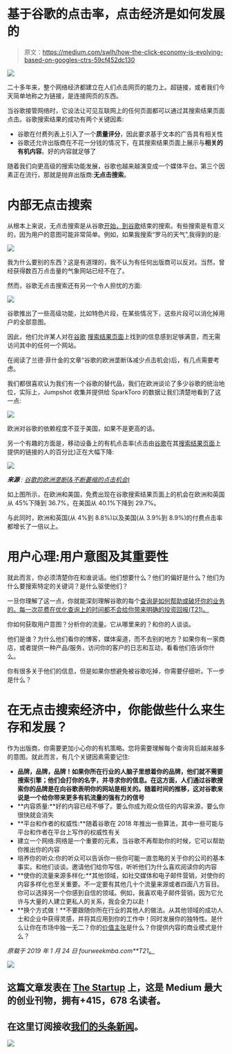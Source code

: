 # 基于谷歌的点击率，点击经济是如何发展的

> 原文：<https://medium.com/swlh/how-the-click-economy-is-evolving-based-on-googles-ctrs-59cf452dc130>

![](img/523e563d4e96ed4ea55bfbb6eecc4c7e.png)

二十多年来，整个网络经济都建立在人们点击网页的能力上。超链接，或者我们今天简单地称之为链接，是连接网页的东西。

当谷歌接管网络时，它设法让可见互联网上的任何页面都可以通过其搜索结果页面点击。谷歌搜索结果的成功有两个关键因素:

*   谷歌在付费列表上引入了一个**质量评分**，因此要求基于文本的广告具有相关性
*   谷歌还允许出版商在不花一分钱的情况下，在其搜索结果页面上展示与**相关的有机内容**。好的内容就足够了

随着我们向更高级的搜索功能发展，谷歌也越来越演变成一个媒体平台。第三个因素正在流行，那就是抛弃出版商:**无点击搜索**。

# 内部无点击搜索

从根本上来说，无点击搜索是从谷歌[开始，到谷歌](https://fourweekmba.com/how-does-google-make-money/)结束的搜索。有些搜索是有意义的，因为用户的意图可能非常简单。例如，如果我搜索“罗马的天气”,我得到的是:

![](img/eb560da2d22449b241a2ee15b24c6db9.png)

我为什么要别的东西？这是有道理的，我不认为有任何出版商可以反对。当然，曾经获得数百万点击量的气象网站已经不在了。

然而，谷歌无点击搜索还有另一个令人担忧的方面:

![](img/24859bd464992057572e802704c5e706.png)

谷歌推出了一些高级功能，比如特色片段，在某些情况下，这些片段可以消化掉用户的全部意图。

因此，他们允许某人对在[谷歌](https://fourweekmba.com/how-does-google-make-money/) [搜索结果页面](https://fourweekmba.com/what-is-seo-hacking/)上找到的信息感到足够满意，而无需访问其中的任何一个网站。

在阅读了兰德·菲什金的文章“谷歌的欧洲垄断(&减少点击机会)后，有几点需要考虑。

我们都很喜欢认为我们有一个谷歌的替代品，我们在欧洲谈论了多少谷歌的统治地位，实际上，Jumpshot 收集并提供给 SparkToro 的数据让我们清楚地看到了这一点:

![](img/40977d15fe5638aaa1e9e7d9feef7663.png)

欧洲对谷歌的依赖程度不亚于美国，如果不是更高的话。

另一个有趣的方面是，移动设备上的有机点击率(点击由[谷歌](https://fourweekmba.com/how-does-google-make-money/)在其[搜索结果页面](https://fourweekmba.com/what-is-seo-hacking/)上提供的链接的人的百分比)正在大幅下降:

![](img/fe3881361722761e681a4c869c136131.png)

***来源*** *:* [*谷歌的欧洲垄断(&不断萎缩的点击机会)*](https://sparktoro.com/blog/googles-european-monopoly-shrinking-click-through-opportunities/)

如上图所示，在欧洲和美国，免费出现在谷歌搜索结果页面上的机会在欧洲和英国从 45%下降到 36.7%，在美国从 40.1%下降到 29.7%。

与此同时，欧洲和英国(从 4%到 8.8%)以及美国(从 3.9%到 8.9%)的付费点击率都增长了一倍以上。

# 用户心理:用户意图及其重要性

就此而言，你必须清楚你在和谁说话。他们想要什么？他们的偏好是什么？他们为什么要搜索特定的关键词？是什么驱使他们？

一旦你理解了这一点，你就能深刻理解谷歌的每个[查询是如何帮助或破坏你的业务的。每一次花费在优化查询上的时间都不会给你带来明确的投资回报(T21)。](https://fourweekmba.com/how-does-google-make-money/)

你如何获取用户意图？分析你的流量。它从哪里来的？和你的人谈谈。

他们是谁？为什么他们看你的博客，媒体渠道，而不去别的地方？如果你有一家商店，或者提供一种产品/服务，访问你的客户的日志和互动，看看他们告诉你什么。

你有很多关于他们的信息，但是如果你想避免被谷歌吃掉，你需要仔细听。下一步是什么？

# 在无点击搜索经济中，你能做些什么来生存和发展？

作为出版商，你需要更加小心你的有机策略。您将需要理解每个查询背后越来越多的意图。就此而言，有几个关键因素需要记住:

*   **品牌，品牌，品牌！如果你所在行业的人脑子里想着你的品牌，他们就不需要搜索引擎；他们会打你的名字，并寻求你的信息。在这方面，人们通过谷歌搜索你的品牌是在向谷歌表明你的网站是相关的。随着时间的推移，这对谷歌来说是一个给你带来更多有机流量的强有力的信号**
*   **内容质量:**好的内容已经不够了。要么你成为观众信任的内容来源，要么你很快就会消失
*   **平台和作者的权威性:**随着谷歌在 2018 年推出一些算法，其中一些可能与平台和作者在平台上写作的权威性有关
*   建立一个网络:网络是一个重要的元素，当谷歌不再帮助你的时候，它可以帮助你推出你的内容
*   培养你的听众:你的听众可以告诉你一些你可能一直忽略的关于你的公司的基本事实。和他们谈谈。邀请他们给你写信，听听他们为什么喜欢阅读你的内容
*   **使你的流量来源多样化:**其他领域，如社交媒体和电子邮件营销，对使你的内容多样化也至关重要。不一定要有其他几十个流量来源或者四面八方盲目。你可以选择另一个你感到自信的领域。例如，我喜欢电子邮件营销，因为它允许与大量的人建立更私人的关系，我会全力以赴！
*   **换个方式做！**不要跟随你所在行业的其他人的做法。从其他领域的成功人士和企业中获得灵感，并将其应用到你的工作中！同时发展你的独特性。是什么让你在市场中独一无二？你的[价值主张](https://fourweekmba.com/value-proposition-canvas/)是什么？你提供内容的商业模式是什么？

*原载于 2019 年 1 月 24 日 fourweekmba.com**T21*[。](https://fourweekmba.com/google-ctr/)

[![](img/308a8d84fb9b2fab43d66c117fcc4bb4.png)](https://medium.com/swlh)

## 这篇文章发表在 [The Startup](https://medium.com/swlh) 上，这是 Medium 最大的创业刊物，拥有+415，678 名读者。

## 在这里订阅接收[我们的头条新闻](http://growthsupply.com/the-startup-newsletter/)。

[![](img/b0164736ea17a63403e660de5dedf91a.png)](https://medium.com/swlh)